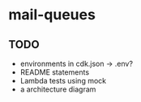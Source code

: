 # mail-queues

## TODO

- environments in cdk.json -> .env?
- README statements
- Lambda tests using mock
- a architecture diagram
